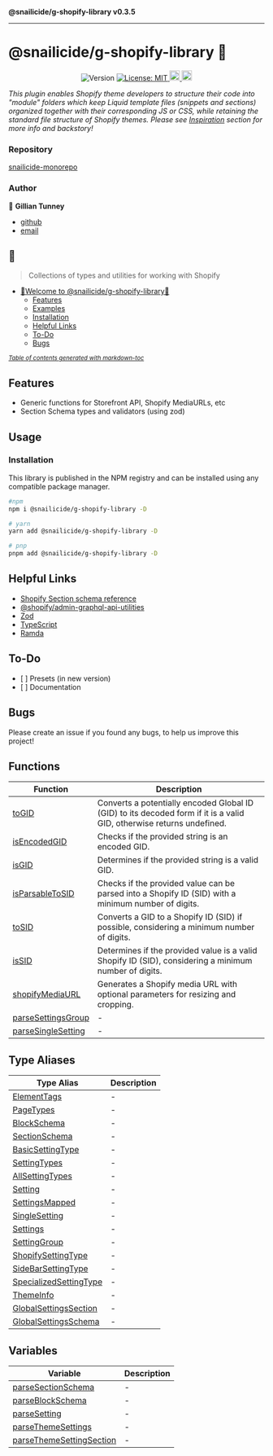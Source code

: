 **@snailicide/g-shopify-library v0.3.5**

---

# @snailicide/g-shopify-library 🐌

<p align="center">
 <img alt="Version" src="https://img.shields.io/npm/v/@snailicide/g-shopify-library"/>
 <a href="#" target="_blank">
  <img alt="License: MIT" src="https://img.shields.io/npm/l/@snailicide/g-shopify-library"/>
 </a>
 <a href="#" target="_blank">
  <img alt="Typescript" height="20px" src="https://img.shields.io/badge/typescript-%23007ACC.svg?style=for-the-badge&logo=typescript&logoColor=white"/>
 </a>
 <a href="#" target="_blank">
  <img alt="RollupJS" height="20px" src="https://img.shields.io/badge/RollupJS-ef3335?style=for-the-badge&logo=rollup.js&logoColor=white"/>
 </a>
</p>

_This plugin enables Shopify theme developers to structure their code into
"module" folders which keep Liquid template files (snippets and sections)
organized together with their corresponding JS or CSS, while retaining the
standard file structure of Shopify themes. Please see
[Inspiration](#inspiration) section for more info and backstory!_

### Repository

[snailicide-monorepo](https://github.com/gbtunney/snailicide-monorepo.git)

### Author

👤 **Gillian Tunney**

- [github](https://github.com/gbtunney)
- [email](mailto:gbtunney@mac.com)

## 🐌

> Collections of types and utilities for working with Shopify

- [🐌Welcome to @snailicide/g-shopify-library🐌](#welcome-to--snailicide-g-shopify-library--)
  - [Features](#features)
  - [Examples](#examples)
  - [Installation](#installation)
  - [Helpful Links](#helpful-links)
  - [To-Do](#to-do)
  - [Bugs](#bugs)

<small><i><a href='http://ecotrust-canada.github.io/markdown-toc/'>Table of
contents generated with markdown-toc</a></i></small>

## Features

- Generic functions for Storefront API, Shopify MediaURLs, etc
- Section Schema types and validators (using zod)

## Usage

### Installation

This library is published in the NPM registry and can be installed using any
compatible package manager.

```bash
#npm
npm i @snailicide/g-shopify-library -D

# yarn
yarn add @snailicide/g-shopify-library -D

# pnp
pnpm add @snailicide/g-shopify-library -D
```

## Helpful Links

- [Shopify Section schema reference](https://shopify.dev/themes/architecture/sections/section-schema)
- [@shopify/admin-graphql-api-utilities](https://www.npmjs.com/package/@shopify/admin-graphql-api-utilities)
- [Zod](https://zod.dev/)
- [TypeScript](https://www.typescriptlang.org)
- [Ramda](https://ramdajs.com/docs)

## To-Do

- \[ ] Presets (in new version)
- \[ ] Documentation

## Bugs

Please create an issue if you found any bugs, to help us improve this project!

## Functions

| Function                                              | Description                                                                                                           |
| ----------------------------------------------------- | --------------------------------------------------------------------------------------------------------------------- |
| [toGID](functions/toGID.md)                           | Converts a potentially encoded Global ID (GID) to its decoded form if it is a valid GID, otherwise returns undefined. |
| [isEncodedGID](functions/isEncodedGID.md)             | Checks if the provided string is an encoded GID.                                                                      |
| [isGID](functions/isGID.md)                           | Determines if the provided string is a valid GID.                                                                     |
| [isParsableToSID](functions/isParsableToSID.md)       | Checks if the provided value can be parsed into a Shopify ID (SID) with a minimum number of digits.                   |
| [toSID](functions/toSID.md)                           | Converts a GID to a Shopify ID (SID) if possible, considering a minimum number of digits.                             |
| [isSID](functions/isSID.md)                           | Determines if the provided value is a valid Shopify ID (SID), considering a minimum number of digits.                 |
| [shopifyMediaURL](functions/shopifyMediaURL.md)       | Generates a Shopify media URL with optional parameters for resizing and cropping.                                     |
| [parseSettingsGroup](functions/parseSettingsGroup.md) | -                                                                                                                     |
| [parseSingleSetting](functions/parseSingleSetting.md) | -                                                                                                                     |

## Type Aliases

| Type Alias                                                       | Description |
| ---------------------------------------------------------------- | ----------- |
| [ElementTags](type-aliases/ElementTags.md)                       | -           |
| [PageTypes](type-aliases/PageTypes.md)                           | -           |
| [BlockSchema](type-aliases/BlockSchema.md)                       | -           |
| [SectionSchema](type-aliases/SectionSchema.md)                   | -           |
| [BasicSettingType](type-aliases/BasicSettingType.md)             | -           |
| [SettingTypes](type-aliases/SettingTypes.md)                     | -           |
| [AllSettingTypes](type-aliases/AllSettingTypes.md)               | -           |
| [Setting](type-aliases/Setting.md)                               | -           |
| [SettingsMapped](type-aliases/SettingsMapped.md)                 | -           |
| [SingleSetting](type-aliases/SingleSetting.md)                   | -           |
| [Settings](type-aliases/Settings.md)                             | -           |
| [SettingGroup](type-aliases/SettingGroup.md)                     | -           |
| [ShopifySettingType](type-aliases/ShopifySettingType.md)         | -           |
| [SideBarSettingType](type-aliases/SideBarSettingType.md)         | -           |
| [SpecializedSettingType](type-aliases/SpecializedSettingType.md) | -           |
| [ThemeInfo](type-aliases/ThemeInfo.md)                           | -           |
| [GlobalSettingsSection](type-aliases/GlobalSettingsSection.md)   | -           |
| [GlobalSettingsSchema](type-aliases/GlobalSettingsSchema.md)     | -           |

## Variables

| Variable                                                          | Description |
| ----------------------------------------------------------------- | ----------- |
| [parseSectionSchema](variables/parseSectionSchema.md)             | -           |
| [parseBlockSchema](variables/parseBlockSchema.md)                 | -           |
| [parseSetting](variables/parseSetting.md)                         | -           |
| [parseThemeSettings](variables/parseThemeSettings.md)             | -           |
| [parseThemeSettingSection](variables/parseThemeSettingSection.md) | -           |
